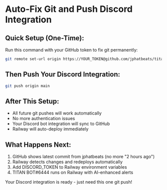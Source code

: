 # Auto-Fix Git and Push Discord Integration

## Quick Setup (One-Time):

Run this command with your GitHub token to fix git permanently:

```bash
git remote set-url origin https://YOUR_TOKEN@github.com/jphatbeats/titan-trading-2.git
```

## Then Push Your Discord Integration:

```bash
git push origin main
```

## After This Setup:
- All future git pushes will work automatically
- No more authentication issues
- Your Discord bot integration will sync to GitHub
- Railway will auto-deploy immediately

## What Happens Next:
1. GitHub shows latest commit from jphatbeats (no more "2 hours ago")
2. Railway detects changes and redeploys automatically
3. Add DISCORD_TOKEN to Railway environment variables
4. TITAN BOT#6444 runs on Railway with AI-enhanced alerts

Your Discord integration is ready - just need this one git push!